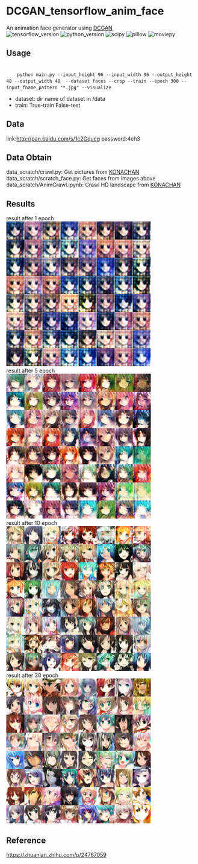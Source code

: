 # DCGAN_tensorflow_anim_face
An animation face generator using [DCGAN](https://github.com/carpedm20/DCGAN-tensorflow)<br>
![tensorflow_version](https://img.shields.io/badge/tensorflow-0.12.1-green.svg)
![python_version](https://img.shields.io/badge/pyton-2.7.13-green.svg)
![scipy](https://img.shields.io/badge/dependencies-scipy-blue.svg)
![pillow](https://img.shields.io/badge/dependencies-pillow-blue.svg)
![moviepy](https://img.shields.io/badge/dependencies-moviepy(optional)-blue.svg)

## Usage
<code>
    python main.py --input_height 96 --input_width 96 --output_height 48 --output_width 48  --dataset faces --crop --train --epoch 300 --input_fname_pattern "*.jpg" --visualize
</code>

* dataset: dir name of dataset in /data
* train: True-train False-test

## Data
link:http://pan.baidu.com/s/1c2Gqucg  password:4eh3

## Data Obtain
data_scratch/crawl.py: Get pictures from [KONACHAN](http://link.zhihu.com/?target=http%3A//konachan.net/)
data_scratch/scratch_face.py: Get faces from images above
data_scratch/AnimCrawl.ipynb: Crawl HD landscape from [KONACHAN](http://link.zhihu.com/?target=http%3A//konachan.net/)

## Results
result after 1 epoch<br>
![epoch1](samples_try0(6epoch)/train_01_0058.png)<br>
result after 5 epoch<br>
![epoch1](samples_try0(6epoch)/train_05_0094.png)<br>
result after 10 epoch<br>
![epoch1](samples_try3(10epoch)/train_00_0098.png)<br>
result after 30 epoch<br>
![epoch1](samples_try4(10epoch)/train_09_0829.png)<br>

## Reference
https://zhuanlan.zhihu.com/p/24767059